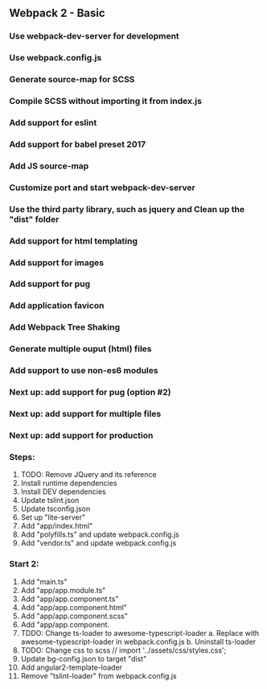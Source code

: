 ## Webpack 2 - Basic
### Use webpack-dev-server for development
### Use webpack.config.js
### Generate source-map for SCSS 
### Compile SCSS without importing it from index.js
### Add support for eslint
### Add support for babel preset 2017
### Add JS source-map
### Customize port and start webpack-dev-server
### Use the third party library, such as jquery and Clean up the "dist" folder
### Add support for html templating
### Add support for images 
### Add support for pug 
### Add application favicon 
### Add Webpack Tree Shaking
### Generate multiple ouput (html) files
### Add support to use non-es6 modules

### Next up: add support for pug (option #2)
### Next up: add support for multiple files
### Next up: add support for production


### Steps:

1. TODO: Remove JQuery and its reference
2. Install runtime dependencies
3. Install DEV dependencies
4. Update tslint.json
5. Update tsconfig.json
6. Set up "lite-server" 
7. Add "app/index.html"
8. Add "polyfills.ts" and update webpack.config.js
7. Add "vendor.ts" and update webpack.config.js

### Start 2:
1. Add "main.ts" 
2. Add "app/app.module.ts"
3. Add "app/app.component.ts"
4. Add "app/app.component.html"
5. Add "app/app.component.scss"
6. Add "app/app.component.
7. TDDO: Change ts-loader to awesome-typescript-loader
  a. Replace with awesome-typescript-loader in webpack.config.js
  b. Uninstall ts-loader
8. TODO: Change css to scss // import '../assets/css/styles.css';
9. Update bg-config.json to target "dist"
10. Add angular2-template-loader
11. Remove "tslint-loader" from webpack.config.js


